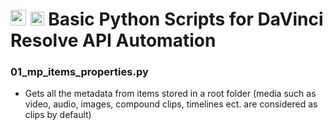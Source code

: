 # <a href="https://icons8.com/icon/40604/davinci-resolve"><img src="https://img.icons8.com/color/144/000000/davinci-resolve.png" height='25' alt='DaVinci Resolve icon by Icons8'/></a> <a href="https://icons8.com/icon/121464/python"></a><img src="https://img.icons8.com/dusk/48/000000/python.png" height='22' alt='Python icon by Icons8'/></a> Basic Python Scripts for DaVinci Resolve API Automation


### 01_mp_items_properties.py 
- Gets all the metadata from items stored in a root folder (media such as video, audio, images, compound clips, timelines ect. are considered as clips by default)
